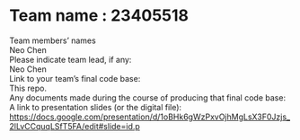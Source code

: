 
# Team name : 23405518 
Team members’ names  </br>
Neo Chen </br>
Please indicate team lead, if any: </br>
Neo Chen </br>
Link to your team’s final code base: </br>
This repo. </br>
Any documents made during the course of producing that final code base: </br>
A link to presentation slides (or the digital file): </br>
https://docs.google.com/presentation/d/1oBHk6gWzPxvOjhMgLsX3F0Jzjs_2lLvCCquqLSfT5FA/edit#slide=id.p
